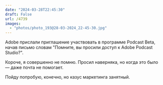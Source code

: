 ```yaml
---
date: "2024-03-28T22:45:30"
draft: False
url: /4739
images:
  - "photos/photo_193@28-03-2024_22-45-30.jpg"
---
```


Adobe прислали приглашение участвовать в программе Podcast Beta, начав письмо словам "Помните, вы просили доступ к Adobe Podcast Studio?". 

Короче, я совершенно не помню. Просил наверняка, но когда это было — даже почта не помогает.

Пойду попробую, конечно, но казус маркетинга занятный.
